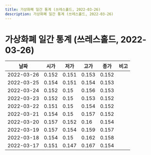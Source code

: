 ```yaml
---
title: 가상화폐 일간 통계 (쓰레스홀드, 2022-03-26)
description: 가상화폐 일간 통계 (쓰레스홀드, 2022-03-26)
---
```


가상화폐 일간 통계 (쓰레스홀드, 2022-03-26)
===

|날짜|시가|저가|고가|종가|비고|
|--|--|--|--|--|--|
|2022-03-26|0.152|0.151|0.153|0.152|    |
|2022-03-25|0.154|0.151|0.154|0.153|    |
|2022-03-24|0.152|0.15|0.156|0.153|    |
|2022-03-23|0.152|0.15|0.153|0.152|    |
|2022-03-22|0.151|0.15|0.154|0.152|    |
|2022-03-21|0.154|0.15|0.157|0.152|    |
|2022-03-20|0.157|0.152|0.16|0.154|    |
|2022-03-19|0.157|0.154|0.159|0.157|    |
|2022-03-18|0.154|0.15|0.162|0.158|    |
|2022-03-17|0.151|0.147|0.167|0.154|    |
